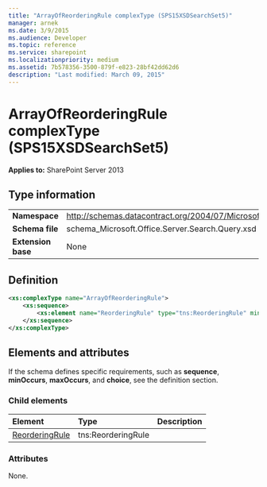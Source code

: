 ```yaml
---
title: "ArrayOfReorderingRule complexType (SPS15XSDSearchSet5)"
manager: arnek
ms.date: 3/9/2015
ms.audience: Developer
ms.topic: reference
ms.service: sharepoint
ms.localizationpriority: medium
ms.assetid: 7b578356-3500-879f-e823-28bf42dd62d6
description: "Last modified: March 09, 2015"
---
```


# ArrayOfReorderingRule complexType (SPS15XSDSearchSet5)

**Applies to:** SharePoint Server 2013
  
## Type information

|||
|:-----|:-----|
|**Namespace** <br/> |http://schemas.datacontract.org/2004/07/Microsoft.Office.Server.Search.Query  <br/> |
|**Schema file** <br/> |schema_Microsoft.Office.Server.Search.Query.xsd  <br/> |
|**Extension base** <br/> |None  <br/> |
   
## Definition

```XML
<xs:complexType name="ArrayOfReorderingRule">
    <xs:sequence>
        <xs:element name="ReorderingRule" type="tns:ReorderingRule" minOccurs="0" maxOccurs="unbounded"></xs:element>
    </xs:sequence>
</xs:complexType>

```

## Elements and attributes

If the schema defines specific requirements, such as **sequence**, **minOccurs**, **maxOccurs**, and **choice**, see the definition section. 
  
### Child elements

|**Element**|**Type**|**Description**|
|:-----|:-----|:-----|
|[ReorderingRule](reorderingrule-element-arrayofreorderingrule-complextypesps15xsdsearchset5.md) <br/> |tns:ReorderingRule  <br/> ||
   
### Attributes

None.
  

